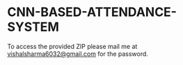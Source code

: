 # CNN-BASED-ATTENDANCE-SYSTEM
To access the provided ZIP please mail me at vishalsharma6032@gmail.com for the password.
